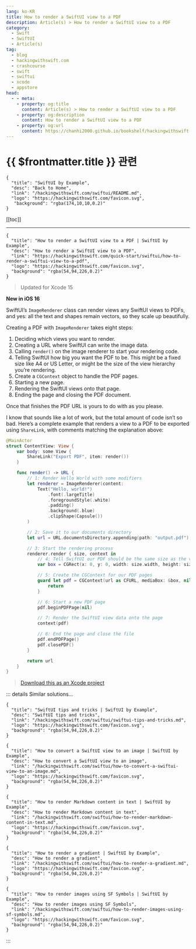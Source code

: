 ```yaml
---
lang: ko-KR
title: How to render a SwiftUI view to a PDF
description: Article(s) > How to render a SwiftUI view to a PDF
category:
  - Swift
  - SwiftUI
  - Article(s)
tag: 
  - blog
  - hackingwithswift.com
  - crashcourse
  - swift
  - swiftui
  - xcode
  - appstore
head:
  - - meta:
    - property: og:title
      content: Article(s) > How to render a SwiftUI view to a PDF
    - property: og:description
      content: How to render a SwiftUI view to a PDF
    - property: og:url
      content: https://chanhi2000.github.io/bookshelf/hackingwithswift.com/swiftui/how-to-render-a-swiftui-view-to-a-pdf.html
---
```


# {{ $frontmatter.title }} 관련

```component VPCard
{
  "title": "SwiftUI by Example",
  "desc": "Back to Home",
  "link": "/hackingwithswift.com/swiftui/README.md",
  "logo": "https://hackingwithswift.com/favicon.svg",
   "background": "rgba(174,10,10,0.2)"
}
```

[[toc]]

---

```component VPCard
{
  "title": "How to render a SwiftUI view to a PDF | SwiftUI by Example",
  "desc": "How to render a SwiftUI view to a PDF",
  "link": "https://hackingwithswift.com/quick-start/swiftui/how-to-render-a-swiftui-view-to-a-pdf",
  "logo": "https://hackingwithswift.com/favicon.svg",
  "background": "rgba(54,94,226,0.2)"
}
```

> Updated for Xcode 15

**New in iOS 16**

SwiftUI’s `ImageRenderer` class can render views any SwiftUI views to PDFs, and yes: all the text and shapes remain vectors, so they scale up beautifully.

Creating a PDF with `ImageRenderer` takes eight steps:

1. Deciding which views you want to render.
2. Creating a URL where SwiftUI can write the image data.
3. Calling `render()` on the image renderer to start your rendering code.
4. Telling SwiftUI how big you want the PDF to be. This might be a fixed size like A4 or US Letter, or might be the size of the view hierarchy you’re rendering.
5. Create a `CGContext` object to handle the PDF pages.
6. Starting a new page.
7. Rendering the SwiftUI views onto that page.
8. Ending the page and closing the PDF document.

Once that finishes the PDF URL is yours to do with as you please.

I know that sounds like a lot of work, but the total amount of code isn’t so bad. Here’s a complete example that renders a view to a PDF to be exported using `ShareLink`, with comments matching the explanation above:

```swift
@MainActor
struct ContentView: View {
    var body: some View {
        ShareLink("Export PDF", item: render())
    }

    func render() -> URL {
        // 1: Render Hello World with some modifiers
        let renderer = ImageRenderer(content:
            Text("Hello, world!")
                .font(.largeTitle)
                .foregroundStyle(.white)
                .padding()
                .background(.blue)
                .clipShape(Capsule())
        )

        // 2: Save it to our documents directory
        let url = URL.documentsDirectory.appending(path: "output.pdf")

        // 3: Start the rendering process
        renderer.render { size, context in
            // 4: Tell SwiftUI our PDF should be the same size as the views we're rendering
            var box = CGRect(x: 0, y: 0, width: size.width, height: size.height)

            // 5: Create the CGContext for our PDF pages
            guard let pdf = CGContext(url as CFURL, mediaBox: &box, nil) else {
                return
            }

            // 6: Start a new PDF page
            pdf.beginPDFPage(nil)

            // 7: Render the SwiftUI view data onto the page
            context(pdf)

            // 8: End the page and close the file
            pdf.endPDFPage()
            pdf.closePDF()
        }

        return url
    }
}
```

> [<FontIcon icon="fas fa-file-zipper"/>Download this as an Xcode project](https://hackingwithswift.com/files/projects/swiftui/how-to-render-a-swiftui-view-to-a-pdf-1.zip)

::: details Similar solutions…

```component VPCard
{
  "title": "SwiftUI tips and tricks | SwiftUI by Example",
  "desc": "SwiftUI tips and tricks",
  "link": "/hackingwithswift.com/swiftui/swiftui-tips-and-tricks.md",
  "logo": "https://hackingwithswift.com/favicon.svg",
  "background": "rgba(54,94,226,0.2)"
}
```

```component VPCard
{
  "title": "How to convert a SwiftUI view to an image | SwiftUI by Example",
  "desc": "How to convert a SwiftUI view to an image",
  "link": "/hackingwithswift.com/swiftui/how-to-convert-a-swiftui-view-to-an-image.md",
  "logo": "https://hackingwithswift.com/favicon.svg",
  "background": "rgba(54,94,226,0.2)"
}
```

```component VPCard
{
  "title": "How to render Markdown content in text | SwiftUI by Example",
  "desc": "How to render Markdown content in text",
  "link": "/hackingwithswift.com/swiftui/how-to-render-markdown-content-in-text.md",
  "logo": "https://hackingwithswift.com/favicon.svg",
  "background": "rgba(54,94,226,0.2)"
}
```

```component VPCard
{
  "title": "How to render a gradient | SwiftUI by Example",
  "desc": "How to render a gradient",
  "link": "/hackingwithswift.com/swiftui/how-to-render-a-gradient.md",
  "logo": "https://hackingwithswift.com/favicon.svg",
  "background": "rgba(54,94,226,0.2)"
}
```

```component VPCard
{
  "title": "How to render images using SF Symbols | SwiftUI by Example",
  "desc": "How to render images using SF Symbols",
  "link": "/hackingwithswift.com/swiftui/how-to-render-images-using-sf-symbols.md",
  "logo": "https://hackingwithswift.com/favicon.svg",
  "background": "rgba(54,94,226,0.2)"
}
```

:::


